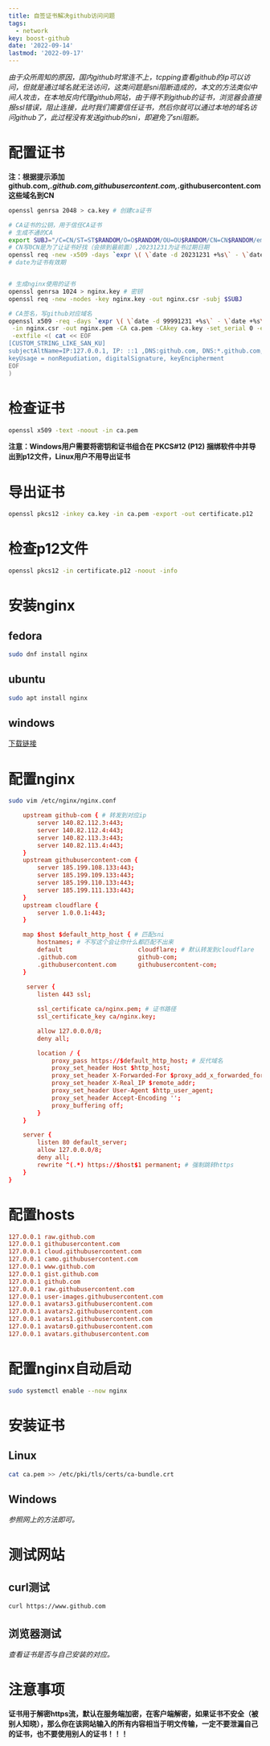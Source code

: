 ```yaml
---
title: 自签证书解决github访问问题
tags: 
  - network
key: boost-github
date: '2022-09-14'
lastmod: '2022-09-17'
---
```

*由于众所周知的原因，国内github时常连不上，tcpping查看github的ip可以访问，但就是通过域名就无法访问，这类问题是sni阻断造成的，本文的方法类似中间人攻击，在本地反向代理github网站，由于得不到github的证书，浏览器会直接报ssl错误，阻止连接，此时我们需要信任证书，然后你就可以通过本地的域名访问github了，此过程没有发送github的sni，即避免了sni阻断。*
# 配置证书
**注：根据提示添加github.com,*.github.com,githubusercontent.com,*.githubusercontent.com这些域名到CN**
```bash
openssl genrsa 2048 > ca.key # 创建ca证书

# CA证书的公钥，用于信任CA证书
# 生成不通的CA
export SUBJ="/C=CN/ST=ST$RANDOM/O=O$RANDOM/OU=OU$RANDOM/CN=CN$RANDOM/emailAddress=$RANDOM@localhost"
# CN写0CN是为了让证书好找（会排到最前面）,20231231为证书过期日期
openssl req -new -x509 -days `expr \( \`date -d 20231231 +%s\` - \`date +%s\` \) / 86400 + 1` -key ca.key -out ca.pem -subj $SUBJ
# date为证书有效期


# 生成nginx使用的证书
openssl genrsa 1024 > nginx.key # 密钥
openssl req -new -nodes -key nginx.key -out nginx.csr -subj $SUBJ

# CA签名，写github对应域名
openssl x509 -req -days `expr \( \`date -d 99991231 +%s\` - \`date +%s\` \) / 86400 + 1` \
 -in nginx.csr -out nginx.pem -CA ca.pem -CAkey ca.key -set_serial 0 -extensions CUSTOM_STRING_LIKE_SAN_KU\
 -extfile <( cat << EOF
[CUSTOM_STRING_LIKE_SAN_KU]
subjectAltName=IP:127.0.0.1, IP: ::1 ,DNS:github.com, DNS:*.github.com, DNS:githubusercontent.com, DNS:*.githubusercontent.com
keyUsage = nonRepudiation, digitalSignature, keyEncipherment
EOF
)
```
# 检查证书
```bash
openssl x509 -text -noout -in ca.pem
```
**注意：Windows用户需要将密钥和证书组合在 PKCS#12 (P12) 捆绑软件中并导出到p12文件，Linux用户不用导出证书**
# 导出证书
```bash
openssl pkcs12 -inkey ca.key -in ca.pem -export -out certificate.p12
```
# 检查p12文件
```bash
openssl pkcs12 -in certificate.p12 -noout -info
```
# 安装nginx
## fedora
```bash
sudo dnf install nginx 
```
## ubuntu
```bash
sudo apt install nginx
```
## windows
[下载链接](http://nginx.org/download/nginx-1.23.1.zip)
# 配置nginx
```bash
sudo vim /etc/nginx/nginx.conf
```
```conf
    upstream github-com { # 转发到对应ip
        server 140.82.112.3:443;
        server 140.82.112.4:443;
        server 140.82.113.3:443;
        server 140.82.113.4:443;
    }
    upstream githubusercontent-com {
        server 185.199.108.133:443;
        server 185.199.109.133:443;
        server 185.199.110.133:443;
        server 185.199.111.133:443;
    }
    upstream cloudflare {
        server 1.0.0.1:443;
    }

    map $host $default_http_host { # 匹配sni
        hostnames; # 不写这个会让你什么都匹配不出来
        default                     cloudflare; # 默认转发到cloudflare
        .github.com                 github-com;
        .githubusercontent.com      githubusercontent-com;
    }
    
     server {
        listen 443 ssl;

        ssl_certificate ca/nginx.pem; # 证书路径
        ssl_certificate_key ca/nginx.key;

        allow 127.0.0.0/8;
        deny all;

        location / {
            proxy_pass https://$default_http_host; # 反代域名
            proxy_set_header Host $http_host;
            proxy_set_header X-Forwarded-For $proxy_add_x_forwarded_for;
            proxy_set_header X-Real_IP $remote_addr;
            proxy_set_header User-Agent $http_user_agent;
            proxy_set_header Accept-Encoding '';
            proxy_buffering off;
        }
    }

    server {
        listen 80 default_server;
        allow 127.0.0.0/8;
        deny all;
        rewrite ^(.*) https://$host$1 permanent; # 强制跳转https
    }
}
```
# 配置hosts
```conf
127.0.0.1 raw.github.com 
127.0.0.1 githubusercontent.com
127.0.0.1 cloud.githubusercontent.com
127.0.0.1 camo.githubusercontent.com
127.0.0.1 www.github.com 
127.0.0.1 gist.github.com
127.0.0.1 github.com 
127.0.0.1 raw.githubusercontent.com
127.0.0.1 user-images.githubusercontent.com
127.0.0.1 avatars3.githubusercontent.com 
127.0.0.1 avatars2.githubusercontent.com 
127.0.0.1 avatars1.githubusercontent.com 
127.0.0.1 avatars0.githubusercontent.com 
127.0.0.1 avatars.githubusercontent.com
```
# 配置nginx自动启动
```bash
sudo systemctl enable --now nginx
```
# 安装证书
## Linux
```bash
cat ca.pem >> /etc/pki/tls/certs/ca-bundle.crt
```
## Windows
*参照网上的方法即可。*
# 测试网站
## curl测试
```bash
curl https://www.github.com
```
## 浏览器测试
*查看证书是否与自己安装的对应。*
# 注意事项
**证书用于解密https流，默认在服务端加密，在客户端解密，如果证书不安全（被别人知晓），那么你在该网站输入的所有内容相当于明文传输，一定不要泄漏自己的证书，也不要使用别人的证书！！！**
